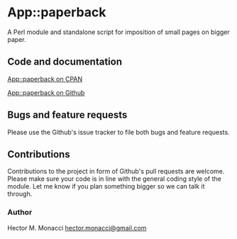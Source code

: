# App::paperback
A Perl module and standalone script for imposition of small pages on bigger paper.

## Code and documentation
[App::paperback on CPAN](https://metacpan.org/dist/app-paperback)

[App::paperback on Github](https://github.com/hectormonacci/perl-app-paperback)

## Bugs and feature requests
Please use the Github's issue tracker to file both bugs and feature requests.

## Contributions
Contributions to the project in form of Github's pull requests are
welcome. Please make sure your code is in line with the general
coding style of the module. Let me know if you plan something
bigger so we can talk it through.

### Author
Hector M. Monacci <hector.monacci@gmail.com>
